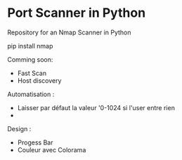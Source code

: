 # Port Scanner in Python
Repository for an Nmap Scanner in Python

pip install nmap

Comming soon:

- Fast Scan
- Host discovery

Automatisation :
- Laisser par défaut la valeur '0-1024 si l'user entre rien
-

Design :
- Progess Bar
- Couleur avec Colorama
